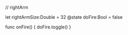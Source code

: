 // rightArm


let rightArmSize:Double = 32
@state doFire:Bool = false

func onFire() {
    doFire.toggle()
}

